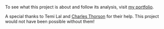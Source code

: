 To see what this project is about and follow its analysis, visit [my portfolio](http://www.zubairmarediya.com/projects.html).

A special thanks to Temi Lal and [Charles Thorson](https://github.com/thorsoch) for their help. This project would not have been possible without them!

